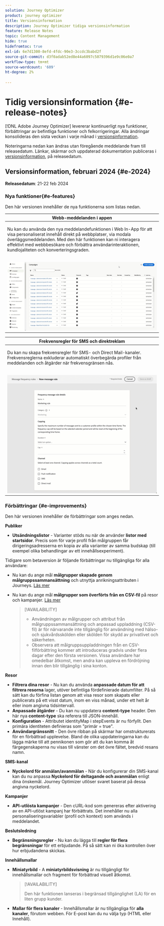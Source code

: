 ```yaml
---
solution: Journey Optimizer
product: journey optimizer
title: Versionsinformation
description: Journey Optimizer tidiga versionsinformation
feature: Release Notes
topic: Content Management
hide: true
hidefromtoc: true
exl-id: 6e7d1300-8efd-4fdc-90e3-3ccdc3babd2f
source-git-commit: d3f0adab52ed8e44a6097c5079396d1e9c06e0a7
workflow-type: tm+mt
source-wordcount: '609'
ht-degree: 2%

---
```


# Tidig versionsinformation {#e-release-notes}

[!DNL Adobe Journey Optimizer] levererar kontinuerligt nya funktioner, förbättringar av befintliga funktioner och felkorrigeringar. Alla ändringar konsolideras den sista veckan i varje månad i [versionsinformation](release-notes.md).

Noteringarna nedan kan ändras utan föregående meddelande fram till releasedatum. Länkar, skärmar och uppdaterad dokumentation publiceras i [versionsinformation](release-notes.md), på releasedatum.

## Versionsinformation, februari 2024 {#e-2024}

**Releasedatum**: 21-22 feb 2024

### Nya funktioner{#e-features}

Den här versionen innehåller de nya funktionerna som listas nedan.


<table>
<thead>
<tr>
<th><strong>Webb-meddelanden i appen</strong><br/></th>
</tr>
</thead>
<tbody>
<tr>
<td>
<p>Nu kan du använda den nya meddelandefunktionen i Web In-App för att visa personaliserat innehåll direkt på webbplatser, via modala överläggsmeddelanden. Med den här funktionen kan ni interagera effektivt med webbbesökare och förbättra användarinteraktionen, kundlojaliteten och konverteringsgraden.<br/><br/></p>
<img src="assets/do-not-localize/web_inapp.gif">
</tr>
</tbody>
</table>


<table>
<thead>
<tr>
<th><strong>Frekvensregler för SMS och direktreklam</strong><br/></th>
</tr>
</thead>
<tbody>
<tr>
<td>
<p>Du kan nu skapa frekvensregler för SMS- och Direct Mail-kanaler. Frekvensreglerna exkluderar automatiskt överbegärda profiler från meddelanden och åtgärder när frekvensgränsen nås. <br/><br/></p>
<img src="assets/do-not-localize/sms-dm-rules.gif">
</tr>
</tbody>
</table>

### Förbättringar {#e-improvements}

Den här versionen innehåller de förbättringar som anges nedan.

**Publiker**

* **Utsändningslistor** - Varianter stöds nu när de använder **listor med startsidor**. Precis som för varje profil från målgruppen får dirigeringsadresserna en kopia av alla varianter av samma budskap (till exempel olika behandlingar av ett innehållsexperiment).

Tidigare som betaversion är följande förbättringar nu tillgängliga för alla användare:

* Nu kan du ange mål **målgrupper skapade genom målgruppssammansättning** och utnyttja anrikningsattributen i Journeys. [Läs mer](../building-journeys/read-audience.md)

* Nu kan du ange mål **målgrupper som överförts från en CSV-fil** på resor och kampanjer. [Läs mer](../audience/about-audiences.md#segments-in-journey-optimizer)

  >[!AVAILABILITY]
  >
  >* Användningen av målgrupper och attribut från målgruppssammansättning och anpassad uppladdning (CSV-fil) är för närvarande inte tillgänglig för användning med hälso- och sjukvårdsskölden eller skölden för skydd av privatlivet och säkerheten.
  >* Observera att målgruppsuppladdningen från en CSV-filförbättring kommer att introduceras gradvis under flera dagar efter den första versionen. Vissa användare har omedelbar åtkomst, men andra kan uppleva en fördröjning innan den blir tillgänglig i sina konton.

**Resor**

* **Filtrera dina resor** - Nu kan du använda **anpassade datum för att filtrera resorna** lager, utöver befintliga fördefinierade datumfilter. På så sätt kan du förfina listan genom att visa resor som skapats eller publicerats på ett visst datum, inom en viss månad, under ett helt år eller inom angivna tidsintervall.
* **Anpassade åtgärder** - Du kan nu uppdatera **content-type** header. Den här nya **content-type** ska referera till JSON-innehåll.
* **Konfiguration** - Attributet identityMap i stepEvents är nu förfyllt. Den primära identiteten definieras som &quot;primär = true&quot;.
* **Användargränssnitt** - Den övre ribban på skärmar har omstrukturerats för en förbättrad upplevelse. Bland de olika uppdateringarna kan du lägga märke till att pennikonen som gör att du kan komma åt färgegenskaperna nu visas till vänster om det övre fältet, bredvid resans namn.

**SMS-kanal**

* **Nyckelord för anmälan/avanmälan** - När du konfigurerar din SMS-kanal kan du nu anpassa **Nyckelord för deltagande och avanmälan** enligt dina önskemål. Journey Optimizer utlöser svaret baserat på dessa angivna nyckelord.

**Kampanjer**

* **API-utlösta kampanjer** - Den cURL-kod som genereras efter aktivering av en API-utlöst kampanj har förbättrats. Det innehåller nu alla personaliseringsvariabler (profil och kontext) som används i meddelandet.

**Beslutsledning**

* **Begränsningsregler** - Nu kan du lägga till **regler för flera begränsningar** för ett erbjudande. På så sätt kan ni öka kontrollen över hur erbjudandena skickas.

**Innehållsmallar**

* **Miniatyrbild** - A **miniatyrbildsvisning** är nu tillgängligt för innehållsmallar och fragment för förbättrad visuell åtkomst.

  >[!AVAILABILITY]
  >
  >Den här funktionen lanseras i begränsad tillgänglighet (LA) för en liten grupp kunder.

* **Mallar för flera kanaler** - Innehållsmallar är nu tillgängliga för **alla kanaler**, förutom webben. För E-post kan du nu välja typ (HTML eller Innehåll).
